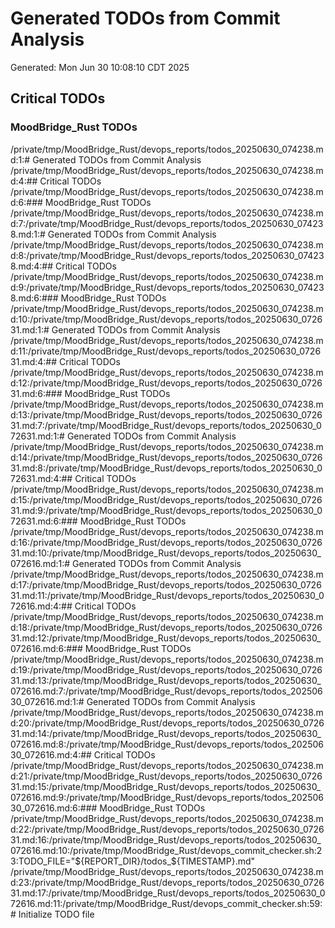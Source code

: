 # Generated TODOs from Commit Analysis
Generated: Mon Jun 30 10:08:10 CDT 2025

## Critical TODOs

### MoodBridge_Rust TODOs
/private/tmp/MoodBridge_Rust/devops_reports/todos_20250630_074238.md:1:# Generated TODOs from Commit Analysis
/private/tmp/MoodBridge_Rust/devops_reports/todos_20250630_074238.md:4:## Critical TODOs
/private/tmp/MoodBridge_Rust/devops_reports/todos_20250630_074238.md:6:### MoodBridge_Rust TODOs
/private/tmp/MoodBridge_Rust/devops_reports/todos_20250630_074238.md:7:/private/tmp/MoodBridge_Rust/devops_reports/todos_20250630_074238.md:1:# Generated TODOs from Commit Analysis
/private/tmp/MoodBridge_Rust/devops_reports/todos_20250630_074238.md:8:/private/tmp/MoodBridge_Rust/devops_reports/todos_20250630_074238.md:4:## Critical TODOs
/private/tmp/MoodBridge_Rust/devops_reports/todos_20250630_074238.md:9:/private/tmp/MoodBridge_Rust/devops_reports/todos_20250630_074238.md:6:### MoodBridge_Rust TODOs
/private/tmp/MoodBridge_Rust/devops_reports/todos_20250630_074238.md:10:/private/tmp/MoodBridge_Rust/devops_reports/todos_20250630_072631.md:1:# Generated TODOs from Commit Analysis
/private/tmp/MoodBridge_Rust/devops_reports/todos_20250630_074238.md:11:/private/tmp/MoodBridge_Rust/devops_reports/todos_20250630_072631.md:4:## Critical TODOs
/private/tmp/MoodBridge_Rust/devops_reports/todos_20250630_074238.md:12:/private/tmp/MoodBridge_Rust/devops_reports/todos_20250630_072631.md:6:### MoodBridge_Rust TODOs
/private/tmp/MoodBridge_Rust/devops_reports/todos_20250630_074238.md:13:/private/tmp/MoodBridge_Rust/devops_reports/todos_20250630_072631.md:7:/private/tmp/MoodBridge_Rust/devops_reports/todos_20250630_072631.md:1:# Generated TODOs from Commit Analysis
/private/tmp/MoodBridge_Rust/devops_reports/todos_20250630_074238.md:14:/private/tmp/MoodBridge_Rust/devops_reports/todos_20250630_072631.md:8:/private/tmp/MoodBridge_Rust/devops_reports/todos_20250630_072631.md:4:## Critical TODOs
/private/tmp/MoodBridge_Rust/devops_reports/todos_20250630_074238.md:15:/private/tmp/MoodBridge_Rust/devops_reports/todos_20250630_072631.md:9:/private/tmp/MoodBridge_Rust/devops_reports/todos_20250630_072631.md:6:### MoodBridge_Rust TODOs
/private/tmp/MoodBridge_Rust/devops_reports/todos_20250630_074238.md:16:/private/tmp/MoodBridge_Rust/devops_reports/todos_20250630_072631.md:10:/private/tmp/MoodBridge_Rust/devops_reports/todos_20250630_072616.md:1:# Generated TODOs from Commit Analysis
/private/tmp/MoodBridge_Rust/devops_reports/todos_20250630_074238.md:17:/private/tmp/MoodBridge_Rust/devops_reports/todos_20250630_072631.md:11:/private/tmp/MoodBridge_Rust/devops_reports/todos_20250630_072616.md:4:## Critical TODOs
/private/tmp/MoodBridge_Rust/devops_reports/todos_20250630_074238.md:18:/private/tmp/MoodBridge_Rust/devops_reports/todos_20250630_072631.md:12:/private/tmp/MoodBridge_Rust/devops_reports/todos_20250630_072616.md:6:### MoodBridge_Rust TODOs
/private/tmp/MoodBridge_Rust/devops_reports/todos_20250630_074238.md:19:/private/tmp/MoodBridge_Rust/devops_reports/todos_20250630_072631.md:13:/private/tmp/MoodBridge_Rust/devops_reports/todos_20250630_072616.md:7:/private/tmp/MoodBridge_Rust/devops_reports/todos_20250630_072616.md:1:# Generated TODOs from Commit Analysis
/private/tmp/MoodBridge_Rust/devops_reports/todos_20250630_074238.md:20:/private/tmp/MoodBridge_Rust/devops_reports/todos_20250630_072631.md:14:/private/tmp/MoodBridge_Rust/devops_reports/todos_20250630_072616.md:8:/private/tmp/MoodBridge_Rust/devops_reports/todos_20250630_072616.md:4:## Critical TODOs
/private/tmp/MoodBridge_Rust/devops_reports/todos_20250630_074238.md:21:/private/tmp/MoodBridge_Rust/devops_reports/todos_20250630_072631.md:15:/private/tmp/MoodBridge_Rust/devops_reports/todos_20250630_072616.md:9:/private/tmp/MoodBridge_Rust/devops_reports/todos_20250630_072616.md:6:### MoodBridge_Rust TODOs
/private/tmp/MoodBridge_Rust/devops_reports/todos_20250630_074238.md:22:/private/tmp/MoodBridge_Rust/devops_reports/todos_20250630_072631.md:16:/private/tmp/MoodBridge_Rust/devops_reports/todos_20250630_072616.md:10:/private/tmp/MoodBridge_Rust/devops_commit_checker.sh:23:TODO_FILE="${REPORT_DIR}/todos_${TIMESTAMP}.md"
/private/tmp/MoodBridge_Rust/devops_reports/todos_20250630_074238.md:23:/private/tmp/MoodBridge_Rust/devops_reports/todos_20250630_072631.md:17:/private/tmp/MoodBridge_Rust/devops_reports/todos_20250630_072616.md:11:/private/tmp/MoodBridge_Rust/devops_commit_checker.sh:59:# Initialize TODO file
